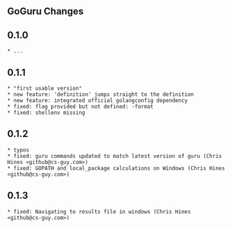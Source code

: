 GoGuru Changes
----------------

## 0.1.0 
    * ...

## 0.1.1 
    * "first usable version"
    * new feature: 'definition' jumps straight to the definition
    * new feature: integrated official golangconfig dependency
    * fixed: flag provided but not defined: -format
    * fixed: shellenv missing

## 0.1.2
	* typos
	* fixed: guru commands updated to match latest version of guru (Chris Hines <github@cs-guy.com>)
	* fixed: GOPATH and local_package calculations on Windows (Chris Hines <github@cs-guy.com>)

## 0.1.3
	* fixed: Navigating to results file in windows (Chris Hines <github@cs-guy.com>)